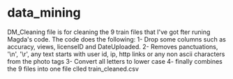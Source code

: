 # data_mining

DM_Cleaning file is for cleaning the 9 train files that I've got fter runing Magda's code.
The code does the following:
1- Drop some columns such as accuracy, views, licenseID and DateUploaded.
2- Removes panctuations, '\n', '\r', any text starts with user id, ip, http links or any non ascii characters from the photo tags
3- Convert all letters to lower case
4- finally combines the 9 files into one file clled train_cleaned.csv

